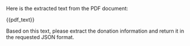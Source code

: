 Here is the extracted text from the PDF document:

{{pdf_text}}

Based on this text, please extract the donation information and return it in the requested JSON format.
